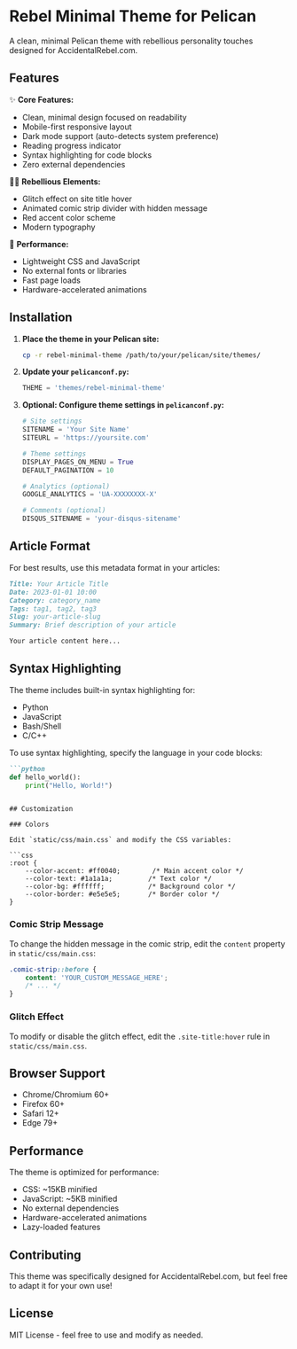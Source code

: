 # Rebel Minimal Theme for Pelican

A clean, minimal Pelican theme with rebellious personality touches designed for AccidentalRebel.com.

## Features

✨ **Core Features:**
- Clean, minimal design focused on readability
- Mobile-first responsive layout
- Dark mode support (auto-detects system preference)
- Reading progress indicator
- Syntax highlighting for code blocks
- Zero external dependencies

🏴‍☠️ **Rebellious Elements:**
- Glitch effect on site title hover
- Animated comic strip divider with hidden message
- Red accent color scheme
- Modern typography

📱 **Performance:**
- Lightweight CSS and JavaScript
- No external fonts or libraries
- Fast page loads
- Hardware-accelerated animations

## Installation

1. **Place the theme in your Pelican site:**
   ```bash
   cp -r rebel-minimal-theme /path/to/your/pelican/site/themes/
   ```

2. **Update your `pelicanconf.py`:**
   ```python
   THEME = 'themes/rebel-minimal-theme'
   ```

3. **Optional: Configure theme settings in `pelicanconf.py`:**
   ```python
   # Site settings
   SITENAME = 'Your Site Name'
   SITEURL = 'https://yoursite.com'
   
   # Theme settings
   DISPLAY_PAGES_ON_MENU = True
   DEFAULT_PAGINATION = 10
   
   # Analytics (optional)
   GOOGLE_ANALYTICS = 'UA-XXXXXXXX-X'
   
   # Comments (optional)
   DISQUS_SITENAME = 'your-disqus-sitename'
   ```

## Article Format

For best results, use this metadata format in your articles:

```markdown
Title: Your Article Title
Date: 2023-01-01 10:00
Category: category_name
Tags: tag1, tag2, tag3
Slug: your-article-slug
Summary: Brief description of your article

Your article content here...
```

## Syntax Highlighting

The theme includes built-in syntax highlighting for:
- Python
- JavaScript
- Bash/Shell
- C/C++

To use syntax highlighting, specify the language in your code blocks:

```markdown
```python
def hello_world():
    print("Hello, World!")
```
```

## Customization

### Colors

Edit `static/css/main.css` and modify the CSS variables:

```css
:root {
    --color-accent: #ff0040;        /* Main accent color */
    --color-text: #1a1a1a;         /* Text color */
    --color-bg: #ffffff;           /* Background color */
    --color-border: #e5e5e5;       /* Border color */
}
```

### Comic Strip Message

To change the hidden message in the comic strip, edit the `content` property in `static/css/main.css`:

```css
.comic-strip::before {
    content: 'YOUR_CUSTOM_MESSAGE_HERE';
    /* ... */
}
```

### Glitch Effect

To modify or disable the glitch effect, edit the `.site-title:hover` rule in `static/css/main.css`.

## Browser Support

- Chrome/Chromium 60+
- Firefox 60+
- Safari 12+
- Edge 79+

## Performance

The theme is optimized for performance:
- CSS: ~15KB minified
- JavaScript: ~5KB minified
- No external dependencies
- Hardware-accelerated animations
- Lazy-loaded features

## Contributing

This theme was specifically designed for AccidentalRebel.com, but feel free to adapt it for your own use!

## License

MIT License - feel free to use and modify as needed.